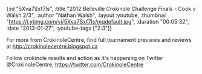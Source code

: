 {:id "5Xva7Sxf7ls",
 :title
 "2012 Belleville Crokinole Challenge Finals - Cook v Walsh 2/3",
 :author "Nathan Walsh",
 :layout :youtube,
 :thumbnail "https://i.ytimg.com/vi/5Xva7Sxf7ls/mqdefault.jpg",
 :duration "00:05:32",
 :date "2013-01-27",
 :youtube-tags ["2:3"]}


For more from CrokinoleCentre, find full tournament previews and reviews at http://crokinolecentre.blogspot.ca

Follow crokinole results and action as it's happening on Twitter @CrokinoleCentre, https://twitter.com/CrokinoleCentre
